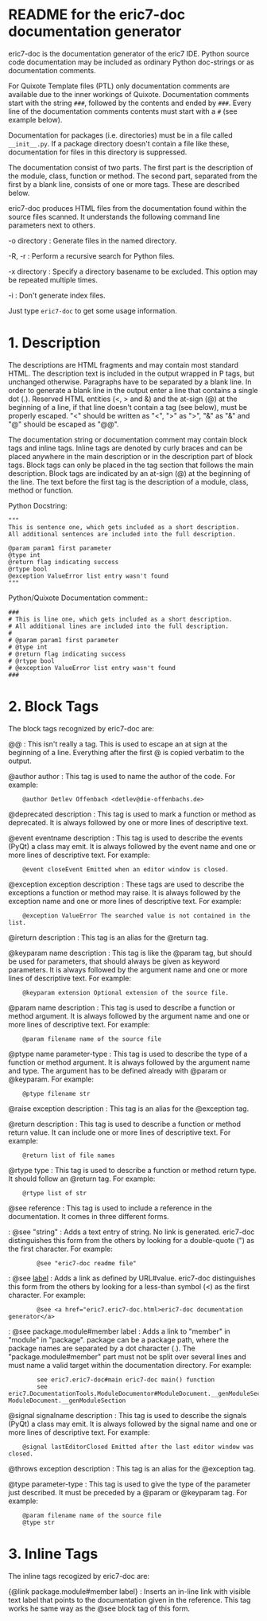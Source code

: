 # README for the eric7-doc documentation generator

eric7-doc is the documentation generator of the eric7 IDE. Python source
code documentation may be included as ordinary Python doc-strings or as 
documentation comments.

For Quixote Template files (PTL) only documentation comments are available
due to the inner workings of Quixote. Documentation comments start with the
string `###`, followed by the contents and ended by `###`. Every line of the
documentation comments contents must start with a `#` (see example below).

Documentation for packages (i.e. directories) must be in a file called 
`__init__.py`. If a package directory doesn't contain a file
like these, documentation for files in this directory is suppressed.

The documentation consist of two parts. The first part is the description of 
the module, class, function or method. The second part, separated from the 
first by a blank line, consists of one or more tags. These are described below.

eric7-doc produces HTML files from the documentation found within the source 
files scanned. It understands the following command line parameters next to
others.

-o directory
: Generate files in the named directory.

-R, -r
: Perform a recursive search for Python files.

-x directory
: Specify a directory basename to be excluded. This option may be repeated
  multiple times.

-i
: Don't generate index files.

Just type `eric7-doc` to get some usage information.

# 1. Description
The descriptions are HTML fragments and may contain most standard HTML. The
description text is included in the output wrapped in P tags, but unchanged 
otherwise. Paragraphs have to be separated by a blank line. In order to
generate a blank line in the output enter a line that contains a single dot
(.). Reserved HTML entities (<, > and &) and the at-sign (@) at the beginning 
of a line, if that line doesn't contain a tag (see below), must be properly 
escaped. "<" should be written as "&lt;", ">" as "&gt;", "&" as "&amp;" and
"@" should be escaped as "@@".

The documentation string or documentation comment may contain block tags
and inline tags. Inline tags are denoted by curly braces and can be placed
anywhere in the main description or in the description part of block tags.
Block tags can only be placed in the tag section that follows the main
description. Block tags are indicated by an at-sign (@) at the beginning of
the line. The text before the first tag is the description of a module, class,
method or function.

Python Docstring:

    """
    This is sentence one, which gets included as a short description.
    All additional sentences are included into the full description.
    
    @param param1 first parameter
    @type int
    @return flag indicating success
    @rtype bool
    @exception ValueError list entry wasn't found
    """
    
Python/Quixote Documentation comment::

    ###
    # This is line one, which gets included as a short description.
    # All additional lines are included into the full description.
    #
    # @param param1 first parameter
    # @type int
    # @return flag indicating success
    # @rtype bool
    # @exception ValueError list entry wasn't found
    ###

# 2. Block Tags
The block tags recognized by eric7-doc are:

@@
: This isn't really a tag. This is used to escape an at sign at the beginning
  of a line. Everything after the first @ is copied verbatim to the output.

@author author
: This tag is used to name the author of the code. For example:

        @author Detlev Offenbach <detlev@die-offenbachs.de>

@deprecated description
: This tag is used to mark a function or method as deprecated. It is always 
  followed by one or more lines of descriptive text.

@event eventname description
: This tag is used to describe the events (PyQt) a class may emit. It is 
  always followed by the event name and one or more lines of descriptive 
  text. For example:

        @event closeEvent Emitted when an editor window is closed.

@exception exception description
: These tags are used to describe the exceptions a function or method may 
  raise. It is always followed by the exception name and one or more lines 
  of descriptive text. For example:

        @exception ValueError The searched value is not contained in the list.

@ireturn description
: This tag is an alias for the @return tag.

@keyparam name description
: This tag is like the @param tag, but should be used for parameters, that 
  should always be given as keyword parameters. It is always followed by 
  the argument name and one or more lines of descriptive text. For example:

        @keyparam extension Optional extension of the source file.

@param name description
: This tag is used to describe a function or method argument. It is always 
  followed by the argument name and one or more lines of descriptive text.
  For example:

        @param filename name of the source file

@ptype name parameter-type
: This tag is used to describe the type of a function or method argument.
  It is always followed by the argument name and type. The argument has
  to be defined already with @param or @keyparam. For example:

        @ptype filename str

@raise exception description
: This tag is an alias for the @exception tag.

@return description
: This tag is used to describe a function or method return value. It can 
  include one or more lines of descriptive text. For example:

        @return list of file names

@rtype type
: This tag is used to describe a function or method return type. It should
  follow an @return tag. For example:

        @rtype list of str

@see reference
: This tag is used to include a reference in the documentation. It comes in
  three different forms.

: @see "string"
    : Adds a text entry of string. No link is generated. eric7-doc
      distinguishes this form from the others by looking for a double-quote
      (") as the first character. For example:

            @see "eric7-doc readme file"

: @see <a href="URL#value">label</a>
    : Adds a link as defined by URL#value. eric7-doc distinguishes this form
      from the others by looking for a less-than symbol (<) as the first
      character. For example:

            @see <a href="eric7.eric7-doc.html>eric7-doc documentation generator</a>

: @see package.module#member label
    : Adds a link to "member" in "module" in "package". package can be a
      package path, where the package names are separated by a dot character
      (.). The "package.module#member" part must not be split over several
      lines and must name a valid target within the documentation directory.
      For example:

            see eric7.eric7-doc#main eric7-doc main() function
            see eric7.DocumentationTools.ModuleDocumentor#ModuleDocument.__genModuleSection ModuleDocument.__genModuleSection

@signal signalname description
: This tag is used to describe the signals (PyQt) a class may emit. It is 
  always followed by the signal name and one or more lines of descriptive 
  text. For example:

        @signal lastEditorClosed Emitted after the last editor window was closed.

@throws exception description
: This tag is an alias for the @exception tag.

@type parameter-type
: This tag is used to give the type of the parameter just described.
  It must be preceded by a @param or @keyparam tag. For example:

        @param filename name of the source file
        @type str

# 3. Inline Tags
The inline tags recogized by eric7-doc are:

{@link package.module#member label}
: Inserts an in-line link with visible text label that points to the documentation
  given in the reference. This tag works he same way as the @see block tag of this
  form.
